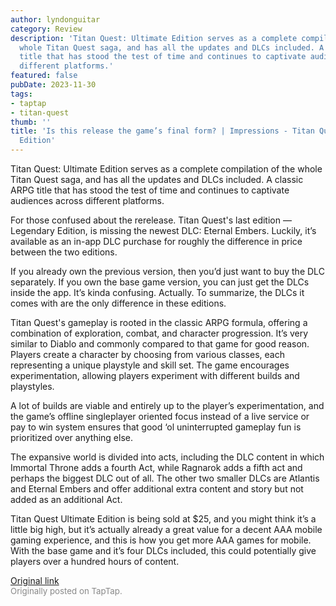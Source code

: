 ```yaml
---
author: lyndonguitar
category: Review
description: 'Titan Quest: Ultimate Edition serves as a complete compilation of the
  whole Titan Quest saga, and has all the updates and DLCs included. A classic ARPG
  title that has stood the test of time and continues to captivate audiences across
  different platforms.'
featured: false
pubDate: 2023-11-30
tags:
- taptap
- titan-quest
thumb: ''
title: 'Is this release the game’s final form? | Impressions - Titan Quest: Ultimate
  Edition'
---
```


Titan Quest: Ultimate Edition serves as a complete compilation of the whole Titan Quest saga, and has all the updates and DLCs included. A classic ARPG title that has stood the test of time and continues to captivate audiences across different platforms.

For those confused about the rerelease. Titan Quest's last edition — Legendary Edition, is missing the newest DLC: Eternal Embers. Luckily, it’s available as an in-app DLC purchase for roughly the difference in price between the two editions.

If you already own the previous version, then you’d just want to buy the DLC separately. If you own the base game version, you can just get the DLCs inside the app. It’s kinda confusing. Actually. To summarize, the DLCs it comes with are the only difference in these editions.

Titan Quest's gameplay is rooted in the classic ARPG formula, offering a combination of exploration, combat, and character progression. It’s very similar to Diablo and commonly compared to that game for good reason. Players create a character by choosing from various classes, each representing a unique playstyle and skill set. The game encourages experimentation, allowing players experiment with different builds and playstyles.

A lot of builds are viable and entirely up to the player’s experimentation, and the game’s offline singleplayer oriented focus instead of a live service or pay to win system ensures that good ‘ol uninterrupted gameplay fun is prioritized over anything else.

The expansive world is divided into acts, including the DLC content in which Immortal Throne adds a fourth Act, while Ragnarok adds a fifth act and perhaps the biggest DLC out of all. The other two smaller DLCs are Atlantis and Eternal Embers and offer additional extra content and story but not added as an additional Act.

Titan Quest Ultimate Edition is being sold at $25, and you might think it’s a little big high, but it’s actually already a great value for a decent AAA mobile gaming experience, and this is how you get more AAA games for mobile. With the base game and it’s four DLCs included, this could potentially give players over a hundred hours of content.

[Original link](https://www.taptap.io/post/6611642)<br><span style="font-size: 0.95em; color: #888;">Originally posted on TapTap.</span>